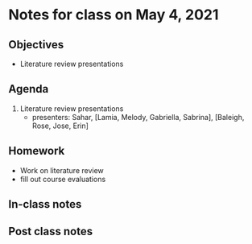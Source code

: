 # Notes for class on May 4, 2021

## Objectives
- Literature review presentations

## Agenda
1. Literature review presentations
	- presenters: Sahar, [Lamia, Melody, Gabriella, Sabrina], [Baleigh, Rose, Jose, Erin]

## Homework
- Work on literature review
- fill out course evaluations

## In-class notes

## Post class notes